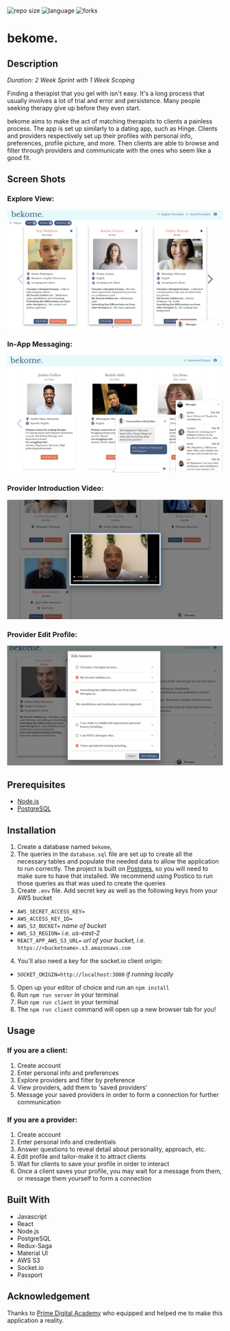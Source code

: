 ![repo size](https://img.shields.io/github/languages/code-size/percburk/bekome?style=flat-square)
![language](https://img.shields.io/github/languages/top/percburk/bekome?style=flat-square)
![forks](https://img.shields.io/github/forks/percburk/bekome?style=social)

# bekome.

## Description

_Duration: 2 Week Sprint with 1 Week Scoping_

Finding a therapist that you gel with isn't easy. It's a long process that usually involves a lot of trial and error and persistence. Many people seeking therapy give up before they even start.

bekome aims to make the act of matching therapists to clients a painless process. The app is set up similarly to a dating app, such as Hinge. Clients and providers respectively set up their profiles with personal info, preferences, profile picture, and more. Then clients are able to browse and filter through providers and communicate with the ones who seem like a good fit.


## Screen Shots

### Explore View:
![explore](documentation/images/explore-view.png)

### In-App Messaging:
![messaging](documentation/images/messaging.png)

### Provider Introduction Video:
![video](documentation/images/video.png)

### Provider Edit Profile:
![edit](documentation/images/edit-questions.png)


## Prerequisites

- [Node.js](https://nodejs.org/en/)
- [PostgreSQL](https://www.postgresql.org/)


## Installation

1. Create a database named `bekome`,
2. The queries in the `database.sql` file are set up to create all the necessary tables and populate the needed data to allow the application to run correctly. The project is built on [Postgres](https://www.postgresql.org/download/), so you will need to make sure to have that installed. We recommend using Postico to run those queries as that was used to create the queries
3. Create `.env` file. Add secret key as well as the following keys from your AWS bucket
  - `AWS_SECRET_ACCESS_KEY=`
  - `AWS_ACCESS_KEY_ID=`
  - `AWS_S3_BUCKET=` _name of bucket_
  - `AWS_S3_REGION=` _i.e. us-east-2_
  - `REACT_APP_AWS_S3_URL=` _url of your bucket, i.e._ `https://<bucketname>.s3.amazonaws.com`
4. You'll also need a key for the socket.io client origin:
  - `SOCKET_ORIGIN=http://localhost:3000` _if running locally_
5. Open up your editor of choice and run an `npm install`
6. Run `npm run server` in your terminal
7. Run `npm run client` in your terminal
8. The `npm run client` command will open up a new browser tab for you!


## Usage

### If you are a client:
1. Create account
2. Enter personal info and preferences
3. Explore providers and filter by preference
4. View providers, add them to 'saved providers'
5. Message your saved providers in order to form a connection for further communication

### If you are a provider:
1. Create account
2. Enter personal info and credentials
3. Answer questions to reveal detail about personality, approach, etc.
4. Edit profile and tailor-make it to attract clients
5. Wait for clients to save your profile in order to interact
6. Once a client saves your profile, you may wait for a message from them, or message them yourself to form a connection


## Built With

- Javascript
- React
- Node.js
- PostgreSQL
- Redux-Saga
- Material UI
- AWS S3
- Socket.io
- Passport


## Acknowledgement

Thanks to [Prime Digital Academy](www.primeacademy.io) who equipped and helped me to make this application a reality.
